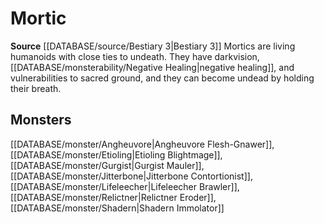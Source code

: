 ﻿---
id: '357'
name: Mortic
rarity: Common
source: '[[DATABASE/source/Bestiary 3|Bestiary 3]]'
trait:
- Mortic
type: Trait

---
# Mortic

**Source** [[DATABASE/source/Bestiary 3|Bestiary 3]]
Mortics are living humanoids with close ties to undeath. They have darkvision, [[DATABASE/monsterability/Negative Healing|negative healing]], and vulnerabilities to sacred ground, and they can become undead by holding their breath.

## Monsters

[[DATABASE/monster/Angheuvore|Angheuvore Flesh-Gnawer]], [[DATABASE/monster/Etioling|Etioling Blightmage]], [[DATABASE/monster/Gurgist|Gurgist Mauler]], [[DATABASE/monster/Jitterbone|Jitterbone Contortionist]], [[DATABASE/monster/Lifeleecher|Lifeleecher Brawler]], [[DATABASE/monster/Relictner|Relictner Eroder]], [[DATABASE/monster/Shadern|Shadern Immolator]]